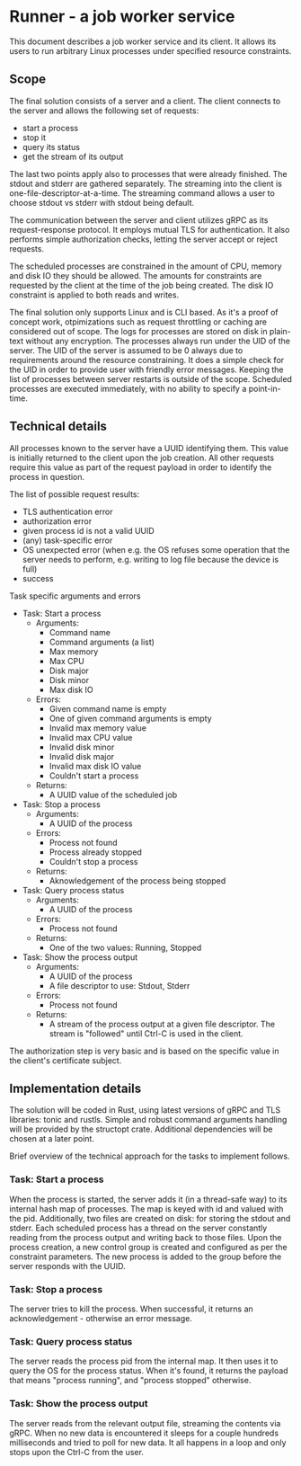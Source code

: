 # Runner - a job worker service

This document describes a job worker service and its client. It allows its users to run arbitrary Linux processes under specified resource constraints.

## Scope

The final solution consists of a server and a client. The client connects to the server and allows the following set of requests:

- start a process
- stop it
- query its status
- get the stream of its output

The last two points apply also to processes that were already finished. The stdout and stderr are gathered separately. The streaming into the client is one-file-descriptor-at-a-time. The streaming command allows a user to choose stdout vs stderr with stdout being default.

The communication between the server and client utilizes gRPC as its request-response protocol. It employs mutual TLS for authentication. It also performs simple authorization checks, letting the server accept or reject requests.

The scheduled processes are constrained in the amount of CPU, memory and disk IO they should be allowed. The amounts for constraints are requested by the client at the time of the job being created. The disk IO constraint is applied to both reads and writes.

The final solution only supports Linux and is CLI based. As it's a proof of concept work, otpimizations such as request throttling or caching are considered out of scope. The logs for processes are stored on disk in plain-text without any encryption. The processes always run under the UID of the server. The UID of the server is assumed to be 0 always due to requirements around the resource constraining. It does a simple check for the UID in order to provide user with friendly error messages. Keeping the list of processes between server restarts is outside of the scope. Scheduled processes are executed immediately, with no ability to specify a point-in-time.

## Technical details

All processes known to the server have a UUID identifying them. This value is initially returned to the client upon the job creation. All other requests require this value as part of the request payload in order to identify the process in question.

The list of possible request results:

- TLS authentication error
- authorization error
- given process id is not a valid UUID
- (any) task-specific error
- OS unexpected error (when e.g. the OS refuses some operation that the server needs to perform, e.g. writing to log file because the device is full)
- success

Task specific arguments and errors

- Task: Start a process
  - Arguments:
    - Command name
    - Command arguments (a list)
    - Max memory
    - Max CPU
    - Disk major
    - Disk minor
    - Max disk IO
  - Errors:
    - Given command name is empty
    - One of given command arguments is empty
    - Invalid max memory value
    - Invalid max CPU value
    - Invalid disk minor
    - Invalid disk major
    - Invalid max disk IO value
    - Couldn't start a process
  - Returns:
    - A UUID value of the scheduled job
- Task: Stop a process
  - Arguments:
    - A UUID of the process
  - Errors:
    - Process not found
    - Process already stopped
    - Couldn't stop a process
  - Returns:
    - Aknowledgement of the process being stopped
- Task: Query process status
  - Arguments:
    - A UUID of the process
  - Errors:
    - Process not found
  - Returns:
    - One of the two values: Running, Stopped
- Task: Show the process output
  - Arguments:
    - A UUID of the process
    - A file descriptor to use: Stdout, Stderr
  - Errors:
    - Process not found
  - Returns:
    - A stream of the process output at a given file descriptor. The stream is "followed" until Ctrl-C is used in the client.

The authorization step is very basic and is based on the specific value in the client's certificate subject.

## Implementation details

The solution will be coded in Rust, using latest versions of gRPC and TLS libraries: tonic and rustls. Simple and robust command arguments handling will be provided by the structopt crate. Additional dependencies will be chosen at a later point.

Brief overview of the technical approach for the tasks to implement follows.

### Task: Start a process

When the process is started, the server adds it (in a thread-safe way) to its internal hash map of processes. The map is keyed with id and valued with the pid. Additionally, two files are created on disk: for storing the stdout and stderr. Each scheduled process has a thread on the server constantly reading from the process output and writing back to those files. Upon the process creation, a new control group is created and configured as per the constraint parameters. The new process is added to the group before the server responds with the UUID.

### Task: Stop a process

The server tries to kill the process. When successful, it returns an acknowledgement - otherwise an error message.

### Task: Query process status

The server reads the process pid from the internal map. It then uses it to query the OS for the process status. When it's found, it returns the payload that means "process running", and "process stopped" otherwise.

### Task: Show the process output

The server reads from the relevant output file, streaming the contents via gRPC. When no new data is encountered it sleeps for a couple hundreds milliseconds and tried to poll for new data. It all happens in a loop and only stops upon the Ctrl-C from the user.
